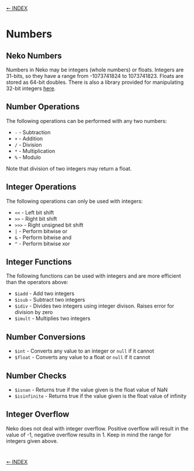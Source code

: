 [🠔 INDEX](../readme)
#

# Numbers

## Neko Numbers

Numbers in Neko may be integers (whole numbers) or floats. Integers are 31-bits, so they have a range from -1073741824 to 1073741823. Floats are stored as 64-bit doubles. There is also a library provided for manipulating 32-bit integers [here](http://nekovm.org/doc/view/int32).

## Number Operations

The following operations can be performed with any two numbers:

+ `-` - Subtraction
+ `+` - Addition
+ `/` - Division
+ `*` - Multiplication
+ `%` - Modulo

Note that division of two integers may return a float.

## Integer Operations

The following operations can only be used with integers:

+ `<<` - Left bit shift
+ `>>` - Right bit shift
+ `>>>` - Right unsigned bit shift
+ `|` - Perform bitwise or
+ `&` - Perform bitwise and
+ `^` - Perform bitwise xor

## Integer Functions

The following functions can be used with integers and are more efficient than the operators above:

+ `$iadd` - Add two integers
+ `$isub` - Subtract two integers
+ `$idiv` - Divides two integers using integer divison. Raises error for division by zero
+ `$imult` - Multiplies two integers

## Number Conversions

+ `$int` - Converts any value to an integer or `null` if it cannot
+ `$float` - Converts any value to a float or `null` if it cannot

## Number Checks

+ `$isnan` - Returns true if the value given is the float value of NaN
+ `$isinfinite` - Returns true if the value given is the float value of infinity

## Integer Overflow

Neko does not deal with integer overflow. Positive overflow will result in the value of -1, negative overflow results in 1. Keep in mind the range for integers given above.

#
[🠔 INDEX](../readme)